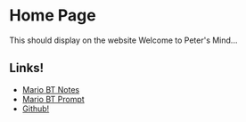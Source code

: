
# Home Page
This should display on the website
Welcome to Peter's Mind...


## Links!
 - [Mario BT Notes](Mario-BT-Notes.md)
 - [Mario BT Prompt](Mario-BT-ProjectBehaviors.md)
 - [Github!](https://github.com/Peter201943/Peter-Brain.git)
